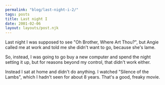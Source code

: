 ```yaml
---
permalink: "blog/last-night-i-2/"
tags: posts
title: Last night I
date: 2001-02-06
layout: layouts/post.njk
---
```


Last night I was supposed to see "Oh Brother, Where Art Thou?", but Angie called me at work and told me she didn't want to go, because she's lame.

So, instead, I was going to go buy a new computer and spend the night setting it up, but for reasons beyond my control, that didn't work either.

Instead I sat at home and didn't do anything. I watched "Silence of the Lambs", which I hadn't seen for about 8 years. That's a good, freaky movie.